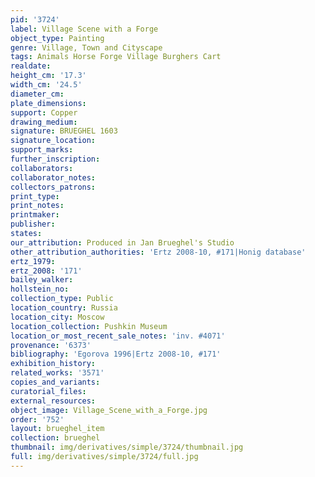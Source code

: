 ```yaml
---
pid: '3724'
label: Village Scene with a Forge
object_type: Painting
genre: Village, Town and Cityscape
tags: Animals Horse Forge Village Burghers Cart
realdate: 
height_cm: '17.3'
width_cm: '24.5'
diameter_cm: 
plate_dimensions: 
support: Copper
drawing_medium: 
signature: BRUEGHEL 1603
signature_location: 
support_marks: 
further_inscription: 
collaborators: 
collaborator_notes: 
collectors_patrons: 
print_type: 
print_notes: 
printmaker: 
publisher: 
states: 
our_attribution: Produced in Jan Brueghel's Studio
other_attribution_authorities: 'Ertz 2008-10, #171|Honig database'
ertz_1979: 
ertz_2008: '171'
bailey_walker: 
hollstein_no: 
collection_type: Public
location_country: Russia
location_city: Moscow
location_collection: Pushkin Museum
location_or_most_recent_sale_notes: 'inv. #4071'
provenance: '6373'
bibliography: 'Egorova 1996|Ertz 2008-10, #171'
exhibition_history: 
related_works: '3571'
copies_and_variants: 
curatorial_files: 
external_resources: 
object_image: Village_Scene_with_a_Forge.jpg
order: '752'
layout: brueghel_item
collection: brueghel
thumbnail: img/derivatives/simple/3724/thumbnail.jpg
full: img/derivatives/simple/3724/full.jpg
---
```

